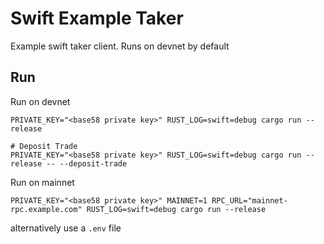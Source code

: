 # Swift Example Taker

Example swift taker client.
Runs on devnet by default

## Run
Run on devnet
```shell
PRIVATE_KEY="<base58 private key>" RUST_LOG=swift=debug cargo run --release

# Deposit Trade
PRIVATE_KEY="<base58 private key>" RUST_LOG=swift=debug cargo run --release -- --deposit-trade

```

Run on mainnet
```shell
PRIVATE_KEY="<base58 private key>" MAINNET=1 RPC_URL="mainnet-rpc.example.com" RUST_LOG=swift=debug cargo run --release
```

alternatively use a `.env` file
